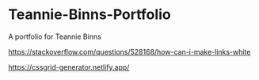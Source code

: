 # Teannie-Binns-Portfolio
A portfolio for Teannie Binns



https://stackoverflow.com/questions/528168/how-can-i-make-links-white

https://cssgrid-generator.netlify.app/
